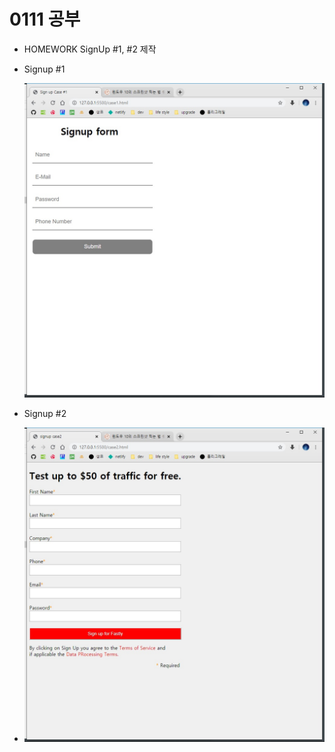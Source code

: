 # 0111 공부

- HOMEWORK SignUp #1, #2 제작



+ Signup #1

  ![#1](https://github.com/DivinIsland/Tutoring/blob/master/0111%20%EC%88%98%EC%97%85/%231.jpg)

+ Signup #2

+ ![#2](https://github.com/DivinIsland/Tutoring/blob/master/0111%20%EC%88%98%EC%97%85/%232.jpg)

